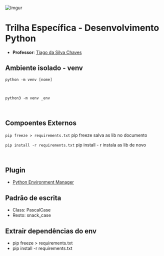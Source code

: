 ![Imgur](https://i.imgur.com/j9JmM4L.png)

# **Trilha Específica - Desenvolvimento Python**

- **Professor**: [Tiago da Silva Chaves](https://www.linkedin.com/in/txaves/)

## Ambiente isolado - venv
`python -m venv [nome]`

<br/>

`python3 -m venv _env`

<br>

## Compoentes Externos
`pip freeze > requirements.txt`
pip freeze salva as lib no documento

`pip install -r requirements.txt` 
pip install - r <nome do documento>  instala as lib de novo

<br>

## Plugin
- [Python Environment Manager](https://marketplace.visualstudio.com/items?itemName=donjayamanne.python-environment-manager)



## Padrão de escrita 
- Class: PascalCase
- Resto: snack_case

## Extrair dependências do env
 - pip freeze > requirements.txt
 - pip install -r requirements.txt





<!--
# Criar ambiente virtual de puton
python -m venv [nome]
# version
- python --version

# Recebendo input
- input("mensagem a ser exibida")
- print("mensagem a ser exibida")

# testar o tipo de uma variável 
- isinstance(variavel, int) :bool

# Padrão de escrita 
- Class: PascalCase
- Resto: snack_case

# Extrair dependências do env
 - pip freeze > requirements.txt
 - pip install -r requirements.txt

# Exceptions
try:
  # caso de certo
except NameError as error:
except Exception as error:
else
  # ???
finally
 # sempre será executado

# ???
pip install -U black

# ???
'C:\Users\igorm\OneDrive\Área de Trabalho\python\_env\Scripts\python.exe -m pip install --upgrade pip'

# Links
- https://github.com/microsoft/vscode-python/issues/4831 (Auto save VSCode)
- https://csatlas.com/python-import-file-module/
- https://docs.python.org/3/library/exceptions.html#exception-hierarchy
- https://docs.python.org/3/library/pathlib.html
- https://www.geeksforgeeks.org/python-string-join-method/

-->
